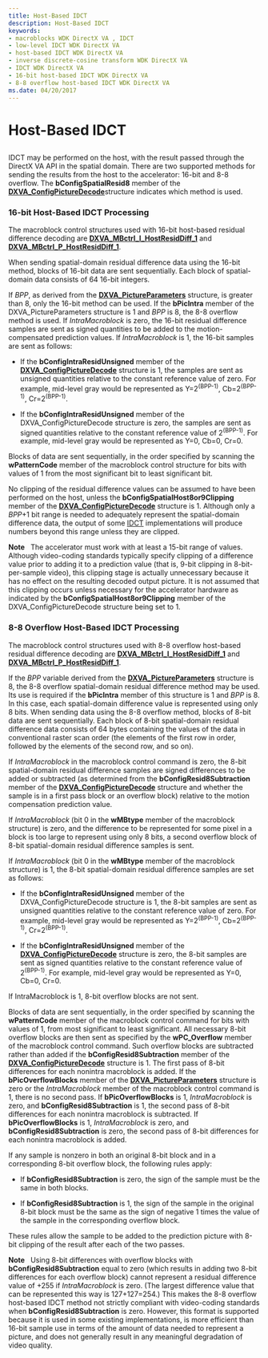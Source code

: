 ```yaml
---
title: Host-Based IDCT
description: Host-Based IDCT
keywords:
- macroblocks WDK DirectX VA , IDCT
- low-level IDCT WDK DirectX VA
- host-based IDCT WDK DirectX VA
- inverse discrete-cosine transform WDK DirectX VA
- IDCT WDK DirectX VA
- 16-bit host-based IDCT WDK DirectX VA
- 8-8 overflow host-based IDCT WDK DirectX VA
ms.date: 04/20/2017
---
```


# Host-Based IDCT


## <span id="_host_based_idct"></span><span id="_HOST_BASED_IDCT"></span>


IDCT may be performed on the host, with the result passed through the DirectX VA API in the spatial domain. There are two supported methods for sending the results from the host to the accelerator: 16-bit and 8-8 overflow. The **bConfigSpatialResid8** member of the [**DXVA\_ConfigPictureDecode**](/windows-hardware/drivers/ddi/dxva/ns-dxva-_dxva_configpicturedecode)structure indicates which method is used.

### <span id="16-bit_Host-Based_IDCT_Processing"></span><span id="16-bit_host-based_idct_processing"></span><span id="16-BIT_HOST-BASED_IDCT_PROCESSING"></span>16-bit Host-Based IDCT Processing

The macroblock control structures used with 16-bit host-based residual difference decoding are [**DXVA\_MBctrl\_I\_HostResidDiff\_1**](/windows-hardware/drivers/ddi/dxva/ns-dxva-_dxva_mbctrl_i_hostresiddiff_1) and [**DXVA\_MBctrl\_P\_HostResidDiff\_1**](/windows-hardware/drivers/ddi/dxva/ns-dxva-_dxva_mbctrl_p_hostresiddiff_1).

When sending spatial-domain residual difference data using the 16-bit method, blocks of 16-bit data are sent sequentially. Each block of spatial-domain data consists of 64 16-bit integers.

If *BPP*, as derived from the [**DXVA\_PictureParameters**](/windows-hardware/drivers/ddi/dxva/ns-dxva-_dxva_pictureparameters) structure, is greater than 8, only the 16-bit method can be used. If the **bPicIntra** member of the DXVA\_PictureParameters structure is 1 and *BPP* is 8, the 8-8 overflow method is used. If *IntraMacroblock* is zero, the 16-bit residual difference samples are sent as signed quantities to be added to the motion-compensated prediction values. If *IntraMacroblock* is 1, the 16-bit samples are sent as follows:

-   If the **bConfigIntraResidUnsigned** member of the [**DXVA\_ConfigPictureDecode**](/windows-hardware/drivers/ddi/dxva/ns-dxva-_dxva_configpicturedecode) structure is 1, the samples are sent as unsigned quantities relative to the constant reference value of zero. For example, mid-level gray would be represented as Y=2<sup>(BPP-1)</sup>, Cb=2<sup>(BPP-1)</sup>, Cr=2<sup>(BPP-1)</sup>.

-   If the **bConfigIntraResidUnsigned** member of the DXVA\_ConfigPictureDecode structure is zero, the samples are sent as signed quantities relative to the constant reference value of 2<sup>(BPP-1)</sup>. For example, mid-level gray would be represented as Y=0, Cb=0, Cr=0.

Blocks of data are sent sequentially, in the order specified by scanning the **wPatternCode** member of the macroblock control structure for bits with values of 1 from the most significant bit to least significant bit.

No clipping of the residual difference values can be assumed to have been performed on the host, unless the **bConfigSpatialHost8or9Clipping** member of the [**DXVA\_ConfigPictureDecode**](/windows-hardware/drivers/ddi/dxva/ns-dxva-_dxva_configpicturedecode) structure is 1. Although only a *BPP*+1 bit range is needed to adequately represent the spatial-domain difference data, the output of some [IDCT](low-level-idct-processing-elements.md) implementations will produce numbers beyond this range unless they are clipped.

**Note**   The accelerator must work with at least a 15-bit range of values. Although video-coding standards typically specify clipping of a difference value prior to adding it to a prediction value (that is, 9-bit clipping in 8-bit-per-sample video), this clipping stage is actually unnecessary because it has no effect on the resulting decoded output picture. It is not assumed that this clipping occurs unless necessary for the accelerator hardware as indicated by the **bConfigSpatialHost8or9Clipping** member of the DXVA\_ConfigPictureDecode structure being set to 1.

 

### <span id="8-8_Overflow_Host-Based_IDCT_Processing_"></span><span id="8-8_overflow_host-based_idct_processing_"></span><span id="8-8_OVERFLOW_HOST-BASED_IDCT_PROCESSING_"></span>8-8 Overflow Host-Based IDCT Processing

The macroblock control structures used with 8-8 overflow host-based residual difference decoding are [**DXVA\_MBctrl\_I\_HostResidDiff\_1**](/windows-hardware/drivers/ddi/dxva/ns-dxva-_dxva_mbctrl_i_hostresiddiff_1) and [**DXVA\_MBctrl\_P\_HostResidDiff\_1**](/windows-hardware/drivers/ddi/dxva/ns-dxva-_dxva_mbctrl_p_hostresiddiff_1).

If the *BPP* variable derived from the [**DXVA\_PictureParameters**](/windows-hardware/drivers/ddi/dxva/ns-dxva-_dxva_pictureparameters) structure is 8, the 8-8 overflow spatial-domain residual difference method may be used. Its use is required if the **bPicIntra** member of this structure is 1 and *BPP* is 8. In this case, each spatial-domain difference value is represented using only 8 bits. When sending data using the 8-8 overflow method, blocks of 8-bit data are sent sequentially. Each block of 8-bit spatial-domain residual difference data consists of 64 bytes containing the values of the data in conventional raster scan order (the elements of the first row in order, followed by the elements of the second row, and so on).

If *IntraMacroblock* in the macroblock control command is zero, the 8-bit spatial-domain residual difference samples are signed differences to be added or subtracted (as determined from the **bConfigResid8Subtraction** member of the [**DXVA\_ConfigPictureDecode**](/windows-hardware/drivers/ddi/dxva/ns-dxva-_dxva_configpicturedecode) structure and whether the sample is in a first pass block or an overflow block) relative to the motion compensation prediction value.

If *IntraMacroblock* (bit 0 in the **wMBtype** member of the macroblock structure) is zero, and the difference to be represented for some pixel in a block is too large to represent using only 8 bits, a second overflow block of 8-bit spatial-domain residual difference samples is sent.

If *IntraMacroblock* (bit 0 in the **wMBtype** member of the macroblock structure) is 1, the 8-bit spatial-domain residual difference samples are set as follows:

-   If the **bConfigIntraResidUnsigned** member of the DXVA\_ConfigPictureDecode structure is 1, the 8-bit samples are sent as unsigned quantities relative to the constant reference value of zero. For example, mid-level gray would be represented as Y=2<sup>(BPP-1)</sup>, Cb=2<sup>(BPP-1)</sup>, Cr=2<sup>(BPP-1)</sup>.

-   If the **bConfigIntraResidUnsigned** member of the [**DXVA\_ConfigPictureDecode**](/windows-hardware/drivers/ddi/dxva/ns-dxva-_dxva_configpicturedecode) structure is zero, the 8-bit samples are sent as signed quantities relative to the constant reference value of 2<sup>(BPP-1)</sup>. For example, mid-level gray would be represented as Y=0, Cb=0, Cr=0.

If IntraMacroblock is 1, 8-bit overflow blocks are not sent.

Blocks of data are sent sequentially, in the order specified by scanning the **wPatternCode** member of the macroblock control command for bits with values of 1, from most significant to least significant. All necessary 8-bit overflow blocks are then sent as specified by the **wPC\_Overflow** member of the macroblock control command. Such overflow blocks are subtracted rather than added if the **bConfigResid8Subtraction** member of the [**DXVA\_ConfigPictureDecode**](/windows-hardware/drivers/ddi/dxva/ns-dxva-_dxva_configpicturedecode) structure is 1. The first pass of 8-bit differences for each nonintra macroblock is added. If the **bPicOverflowBlocks** member of the [**DXVA\_PictureParameters**](/windows-hardware/drivers/ddi/dxva/ns-dxva-_dxva_pictureparameters) structure is zero or the *IntraMacroblock* member of the macroblock control command is 1, there is no second pass. If **bPicOverflowBlocks** is 1, *IntraMacroblock* is zero, and **bConfigResid8Subtraction** is 1, the second pass of 8-bit differences for each nonintra macroblock is subtracted. If **bPicOverflowBlocks** is 1, *IntraMacroblock* is zero, and **bConfigResid8Subtraction** is zero, the second pass of 8-bit differences for each nonintra macroblock is added.

If any sample is nonzero in both an original 8-bit block and in a corresponding 8-bit overflow block, the following rules apply:

-   If **bConfigResid8Subtraction** is zero, the sign of the sample must be the same in both blocks.

-   If **bConfigResid8Subtraction** is 1, the sign of the sample in the original 8-bit block must be the same as the sign of negative 1 times the value of the sample in the corresponding overflow block.

These rules allow the sample to be added to the prediction picture with 8-bit clipping of the result after each of the two passes.

**Note**   Using 8-bit differences with overflow blocks with **bConfigResid8Subtraction** equal to zero (which results in adding two 8-bit differences for each overflow block) cannot represent a residual difference value of +255 if *IntraMacroblock* is zero. (The largest difference value that can be represented this way is 127+127=254.) This makes the 8-8 overflow host-based IDCT method not strictly compliant with video-coding standards when **bConfigResid8Subtraction** is zero. However, this format is supported because it is used in some existing implementations, is more efficient than 16-bit sample use in terms of the amount of data needed to represent a picture, and does not generally result in any meaningful degradation of video quality.

 

 

